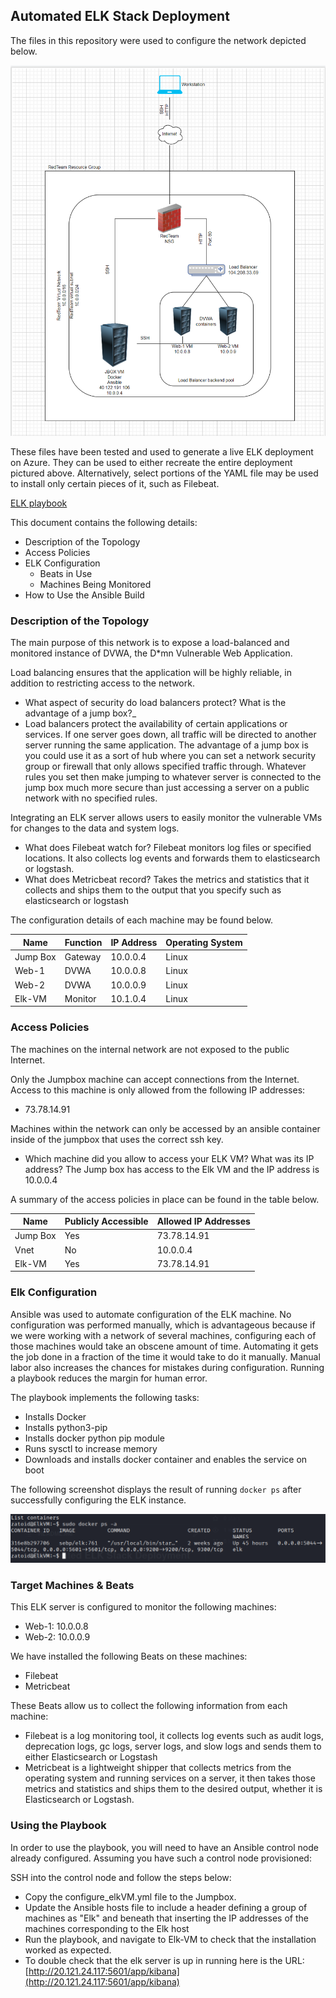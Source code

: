 ## Automated ELK Stack Deployment

The files in this repository were used to configure the network depicted below.

![TODO: Update the path with the name of your diagram](diagrams/Network_Diagram.png)

These files have been tested and used to generate a live ELK deployment on Azure. They can be used to either recreate the entire deployment pictured above. Alternatively, select portions of the YAML file may be used to install only certain pieces of it, such as Filebeat.

[ELK playbook](ansible/configure_elkVM.yml)

This document contains the following details:
- Description of the Topology
- Access Policies
- ELK Configuration
  - Beats in Use
  - Machines Being Monitored
- How to Use the Ansible Build


### Description of the Topology

The main purpose of this network is to expose a load-balanced and monitored instance of DVWA, the D*mn Vulnerable Web Application.

Load balancing ensures that the application will be highly reliable, in addition to restricting access to the network.
- What aspect of security do load balancers protect? What is the advantage of a jump box?_
- Load balancers protect the availability of certain applications or services. If one server goes down, all traffic will be directed to another server running the same application. The advantage of a jump box is you could use it as a sort of hub where you can set a network security group or firewall that only allows specified traffic through. Whatever rules you set then make jumping to whatever server is connected to the jump box much more secure than just accessing a server on a public network with no specified rules.

Integrating an ELK server allows users to easily monitor the vulnerable VMs for changes to the data and system logs.
- What does Filebeat watch for?
    Filebeat monitors log files or specified locations. It also collects log events and forwards them to elasticsearch or logstash.
- What does Metricbeat record?
    Takes the metrics and statistics that it collects and ships them to the output that you specify such as elasticsearch or logstash

The configuration details of each machine may be found below.

| Name     | Function | IP Address | Operating System |
|----------|----------|------------|------------------|
| Jump Box | Gateway  | 10.0.0.4   | Linux            |
| Web-1     | DVWA         | 10.0.0.8           | Linux                 |
| Web-2    | DVWA         | 10.0.0.9           | Linux                 |
| Elk-VM     | Monitor         | 10.1.0.4           | Linux                 |

### Access Policies

The machines on the internal network are not exposed to the public Internet. 

Only the Jumpbox machine can accept connections from the Internet. Access to this machine is only allowed from the following IP addresses:
- 73.78.14.91

Machines within the network can only be accessed by an ansible container inside of the jumpbox that uses the correct ssh key.
- Which machine did you allow to access your ELK VM? What was its IP address? The Jump box has access to the Elk VM and the IP address is 10.0.0.4

A summary of the access policies in place can be found in the table below.

| Name     | Publicly Accessible | Allowed IP Addresses |
|----------|---------------------|----------------------|
| Jump Box | Yes              | 73.78.14.91    |
| Vnet         | No                    | 10.0.0.4                     |
| Elk-VM         | Yes                    | 73.78.14.91                     |

### Elk Configuration

Ansible was used to automate configuration of the ELK machine. No configuration was performed manually, which is advantageous because if we were working with a network of several machines, configuring each of those machines would take an obscene amount of time. Automating it gets the job done in a fraction of the time it would take to do it manually. Manual labor also increases the chances for mistakes during configuration. Running a playbook reduces the margin for human error.

The playbook implements the following tasks:
- Installs Docker
- Installs python3-pip
- Installs docker python pip module
- Runs sysctl to increase memory 
- Downloads and installs docker container and enables the service on boot

The following screenshot displays the result of running `docker ps` after successfully configuring the ELK instance.

![TODO: Update the path with the name of your screenshot of docker ps output](diagrams/docker_ps.png)

### Target Machines & Beats
This ELK server is configured to monitor the following machines:
- Web-1: 10.0.0.8
- Web-2: 10.0.0.9

We have installed the following Beats on these machines:
- Filebeat
- Metricbeat

These Beats allow us to collect the following information from each machine:
- Filebeat is a log monitoring tool, it collects log events such as audit logs, deprecation logs, gc logs, server logs, and slow logs and sends them to either Elasticsearch or Logstash
- Metricbeat is a lightweight shipper that collects metrics from the operating system and running services on a server, it then takes those metrics and statistics and ships them to the desired output, whether it is Elasticsearch or Logstash.

### Using the Playbook
In order to use the playbook, you will need to have an Ansible control node already configured. Assuming you have such a control node provisioned: 

SSH into the control node and follow the steps below:
- Copy the configure_elkVM.yml file to the Jumpbox.
- Update the Ansible hosts file to include a header defining a group of machines as "Elk" and beneath that inserting the IP addresses of the machines corresponding to the Elk host
- Run the playbook, and navigate to Elk-VM to check that the installation worked as expected.
- To double check that the elk server is up in running here is the URL: [http://20.121.24.117:5601/app/kibana](http://20.121.24.117:5601/app/kibana)
